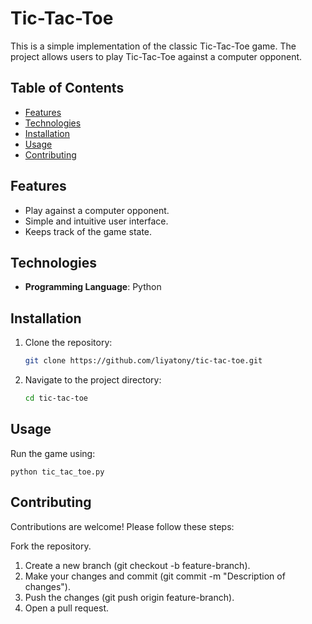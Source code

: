# Tic-Tac-Toe

This is a simple implementation of the classic Tic-Tac-Toe game. The project allows users to play Tic-Tac-Toe against a computer opponent.
 
## Table of Contents
- [Features](#features)
- [Technologies](#technologies)
- [Installation](#installation)
- [Usage](#usage)
- [Contributing](#contributing)


## Features
- Play against a computer opponent.
- Simple and intuitive user interface.
- Keeps track of the game state.

## Technologies
- **Programming Language**: Python

## Installation
1. Clone the repository:
   ```bash
   git clone https://github.com/liyatony/tic-tac-toe.git
2. Navigate to the project directory:
   ```bash
   cd tic-tac-toe

## Usage
Run the game using:

    python tic_tac_toe.py
 
## Contributing
Contributions are welcome! Please follow these steps:

Fork the repository.
1. Create a new branch (git checkout -b feature-branch).
2. Make your changes and commit (git commit -m "Description of changes").
3. Push the changes (git push origin feature-branch).
4. Open a pull request.
